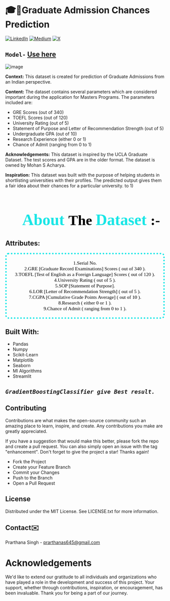 # 🎓🏫Graduate Admission Chances Prediction
[![LinkedIn](https://img.shields.io/badge/LinkedIn-%230077B5.svg?logo=linkedin&logoColor=white)](https://linkedin.com/in/prarthanasingh) [![Medium](https://img.shields.io/badge/Medium-12100E?logo=medium&logoColor=white)](https://medium.com/@prarthanasingh) [![X](https://img.shields.io/badge/X-black.svg?logo=X&logoColor=white)](https://x.com/ps3493049) 

## **`Model-`** [Use here](https://graduate-m8fv.onrender.com)

![image](https://github.com/user-attachments/assets/c582ce29-2653-49c1-a608-f02f366e9b82)

**Context:** This dataset is created for prediction of Graduate Admissions from an Indian perspective.

**Content:** The dataset contains several parameters which are considered important during the application for Masters Programs. The parameters included are:

- GRE Scores (out of 340)
- TOEFL Scores (out of 120)
- University Rating (out of 5)
- Statement of Purpose and Letter of Recommendation Strength (out of 5)
- Undergraduate GPA (out of 10)
- Research Experience (either 0 or 1)
- Chance of Admit (ranging from 0 to 1)

**Acknowledgements:**
This dataset is inspired by the UCLA Graduate Dataset. The test scores and GPA are in the older format. The dataset is owned by Mohan S Acharya.

**Inspiration:**
This dataset was built with the purpose of helping students in shortlisting universities with their profiles. The predicted output gives them a fair idea about their chances for a particular university.
 to 1)

 <h1 style="color:#19e6e6;font-size:50px;font-family:Georgia;text-align:center;"><strong>🌟About <strong style="color:black;font-size:45px;font-family:Georgia;">The <strong style="color:#19e6e6;font-size:50px;font-family:Georgia;">Dataset <strong style="color:black;font-size:45px;font-family:Georgia;">:- </strong></strong></strong></strong></h1>

## Attributes:
<p style= "font-family:Georgia;color:#000000;font-size:110%;text-align:center;border-radius:10px 10px;border-style: dotted;border-width:5px;border-color:#19e6e6;"><br>
1.Serial No. <br>
2.GRE [Graduate Record Examinations] Scores ( out of 340 ).<br>
3.TOEFL [Test of English as a Foreign Language] Scores ( out of 120 ).<br>
4.University Rating ( out of 5 ).<br>
5.SOP [Statement of Purpose].<br>
6.LOR [Letter of Recommendation Strength] ( out of 5 ).<br>
7.CGPA [Cumulative Grade Points Average] ( out of 10 ).<br>
8.Research ( either 0 or 1 ).<br>
9.Chance of Admit ( ranging from 0 to 1 ).<br>
<br></p>

## Built With:
- Pandas
- Numpy
- Scikit-Learn
- Matplotlib
- Seaborn
- Ml Algorithms
- Streamlit

## *`GradientBoostingClassifier give Best result.`*

## Contributing

 Contributions are what makes the open-source community such an amazing place to learn, inspire, and create. Any contributions you make are greatly appreciated.

If you have a suggestion that would make this better, please fork the repo and create a pull request. You can also simply open an issue with the tag "enhancement". Don't forget to give the project a star! Thanks again!
- Fork the Project
- Create your Feature Branch
- Commit your Changes
- Push to the Branch
- Open a Pull Request

## License
Distributed under the MIT License. See LICENSE.txt for more information.

## Contact✉️
Prarthana Singh - prarthanas645@gmail.com

# Acknowledgements
We'd like to extend our gratitude to all individuals and organizations who have played a role in the development and success of this project. Your support, whether through contributions, inspiration, or encouragement, has been invaluable. Thank you for being a part of our journey.
